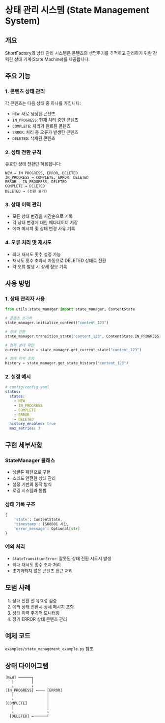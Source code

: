 # 상태 관리 시스템 (State Management System)

## 개요
ShortFactory의 상태 관리 시스템은 콘텐츠의 생명주기를 추적하고 관리하기 위한 강력한 상태 기계(State Machine)를 제공합니다.

## 주요 기능

### 1. 콘텐츠 상태 관리
각 콘텐츠는 다음 상태 중 하나를 가집니다:
- `NEW`: 새로 생성된 콘텐츠
- `IN_PROGRESS`: 현재 처리 중인 콘텐츠
- `COMPLETE`: 처리가 완료된 콘텐츠
- `ERROR`: 처리 중 오류가 발생한 콘텐츠
- `DELETED`: 삭제된 콘텐츠

### 2. 상태 전환 규칙
유효한 상태 전환만 허용됩니다:
```
NEW → IN_PROGRESS, ERROR, DELETED
IN_PROGRESS → COMPLETE, ERROR, DELETED
ERROR → IN_PROGRESS, DELETED
COMPLETE → DELETED
DELETED → (전환 불가)
```

### 3. 상태 이력 관리
- 모든 상태 변경을 시간순으로 기록
- 각 상태 변경에 대한 메타데이터 저장
- 에러 메시지 및 상태 변경 사유 기록

### 4. 오류 처리 및 재시도
- 최대 재시도 횟수 설정 가능
- 재시도 횟수 초과시 자동으로 DELETED 상태로 전환
- 각 오류 발생 시 상세 정보 기록

## 사용 방법

### 1. 상태 관리자 사용
```python
from utils.state_manager import state_manager, ContentState

# 콘텐츠 초기화
state_manager.initialize_content("content_123")

# 상태 전환
state_manager.transition_state("content_123", ContentState.IN_PROGRESS)

# 현재 상태 확인
current_state = state_manager.get_current_state("content_123")

# 상태 이력 조회
history = state_manager.get_state_history("content_123")
```

### 2. 설정 예시
```yaml
# config/config.yaml
status:
  states:
    - NEW
    - IN_PROGRESS
    - COMPLETE
    - ERROR
    - DELETED
  history_enabled: true
  max_retries: 3
```

## 구현 세부사항

### StateManager 클래스
- 싱글톤 패턴으로 구현
- 스레드 안전한 상태 관리
- 설정 기반의 동작 방식
- 로깅 시스템과 통합

### 상태 기록 구조
```python
{
    'state': ContentState,
    'timestamp': ISO8601 시간,
    'error_message': Optional[str]
}
```

### 예외 처리
- `StateTransitionError`: 잘못된 상태 전환 시도시 발생
- 최대 재시도 횟수 초과 처리
- 초기화되지 않은 콘텐츠 접근 처리

## 모범 사례
1. 상태 전환 전 유효성 검증
2. 에러 상태 전환시 상세 메시지 포함
3. 상태 이력 주기적 모니터링
4. 장기 ERROR 상태 콘텐츠 관리

## 예제 코드
`examples/state_management_example.py` 참조

## 상태 다이어그램
```
[NEW] ──────┐
   │        │
   ↓        ↓
[IN_PROGRESS] ←─── [ERROR]
   │               │
   ↓               │
[COMPLETE]         │
   │               │
   ↓               ↓
  [DELETED] ←──────┘
``` 
